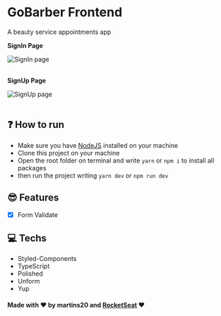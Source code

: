 # GoBarber Frontend

A beauty service appointments app

<b>SignIn Page</b>

<img src="./assets/SignIn.gif" alt="SignIn page" align="center" />

<br>
<br>

<b>SignUp Page</b>

<img src="./assets/SignUp.gif" alt="SignUp page" align="center" />

<br>
<br>

## :question: How to run

- Make sure you have [NodeJS](https://nodejs.org/) installed on your machine
- Clone this project on your machine
- Open the root folder on terminal and write `yarn` or `npm i` to install all packages
- then run the project writing `yarn dev` or `npm run dev`

## :sunglasses: Features

- [x] Form Validate

## :computer: Techs

- Styled-Components
- TypeScript
- Polished
- Unform
- Yup

#### Made with :heart: by martins20 and [RocketSeat](https://rocketseat.com.br) :heart:

